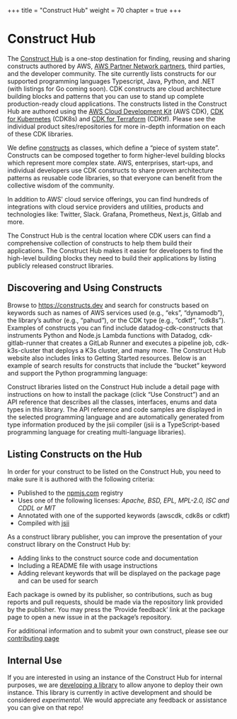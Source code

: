 +++
title = "Construct Hub"
weight = 70
chapter = true
+++

# Construct Hub

The [Construct Hub](https://constructs.dev/) is a one-stop destination for finding, reusing and sharing constructs authored by AWS, [AWS Partner Network partners](https://aws.amazon.com/partners/), third parties, and the developer community. The site currently lists constructs for our supported programming languages Typescript, Java, Python, and .NET (with listings for Go coming soon). CDK constructs are cloud architecture building blocks and patterns that you can use to stand up complete production-ready cloud applications. The constructs listed in the Construct Hub are authored using the [AWS Cloud Development Kit](https://aws.amazon.com/cdk/) (AWS CDK), [CDK for Kubernetes](https://cdk8s.io/) (CDK8s) and [CDK for Terraform](https://github.com/hashicorp/terraform-cdk) (CDKtf). Please see the individual product sites/repositories for more in-depth information on each of these CDK libraries.

We define [constructs](https://docs.aws.amazon.com/cdk/latest/guide/constructs.html) as classes, which define a “piece of system state”. Constructs can be composed together to form higher-level building blocks which represent more complex state. AWS, enterprises, start-ups, and individual developers use CDK constructs to share proven architecture patterns as reusable code libraries, so that everyone can benefit from the collective wisdom of the community.

In addition to AWS' cloud service offerings, you can find hundreds of integrations with cloud service providers and utilities, products and technologies like: Twitter, Slack. Grafana, Prometheus, Next.js, Gitlab and more.

The Construct Hub is the central location where CDK users can find a comprehensive collection of constructs to help them build their applications. The Construct Hub makes it easier for developers to find the high-level building blocks they need to build their applications by listing publicly released construct libraries.

## Discovering and Using Constructs
Browse to https://constructs.dev and search for constructs based on keywords such as names of AWS services used (e.g., “eks”, “dynamodb”), the library’s author (e.g., “pahud”), or the CDK type (e.g., “cdktf”, “cdk8s”). Examples of constructs you can find include datadog-cdk-constructs that instruments Python and Node.js Lambda functions with Datadog, cdk-gitlab-runner that creates a GitLab Runner and executes a pipeline job, cdk-k3s-cluster that deploys a K3s cluster, and many more. The Construct Hub website also includes links to Getting Started resources. Below is an example of search results for constructs that include the “bucket” keyword and support the Python programming language:

Construct libraries listed on the Construct Hub include a detail page with instructions on how to install the package (click “Use Construct”) and an API reference that describes all the classes, interfaces, enums and data types in this library. The API reference and code samples are displayed in the selected programming language and are automatically generated from type information produced by the jsii compiler (jsii is a TypeScript-based programming language for creating multi-language libraries).

## Listing Constructs on the Hub
In order for your construct to be listed on the Construct Hub, you need to make sure it is authored with the following criteria:

* Published to the [npmjs.com](https://npmjs.com/) registry
* Uses one of the following licenses: _Apache, BSD, EPL, MPL-2.0, ISC and CDDL or MIT_
* Annotated with one of the supported keywords (awscdk, cdk8s or cdktf)
* Compiled with [jsii](https://aws.github.io/jsii/)

As a construct library publisher, you can improve the presentation of your construct library on the Construct Hub by:

* Adding links to the construct source code and documentation
* Including a README file with usage instructions
* Adding relevant keywords that will be displayed on the package page and can be used for search

Each package is owned by its publisher, so contributions, such as bug reports and pull requests, should be made via the repository link provided by the publisher. You may press the ‘Provide feedback’ link at the package page to open a new issue in at the package’s repository.

For additional information and to submit your own construct, please see our [contributing page](https://constructs.dev/contribute)

## Internal Use
If you are interested in using an instance of the Construct Hub for internal purposes, we are [developing a library](https://github.com/cdklabs/construct-hub) to allow anyone to deploy their own instance. This library is currently in active development and should be considered _experimental_. We would appreciate any feedback or assistance you can give on that repo!
